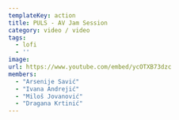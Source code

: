 ```yaml
---
templateKey: action
title: PULS - AV Jam Session
category: video / video
tags:
  - lofi
  - ''
image:
url: https://www.youtube.com/embed/ycOTXB73dzc
members:
  - "Arsenije Savić"
  - "Ivana Andrejić"
  - "Miloš Jovanović"
  - "Dragana Krtinić"
---
```


